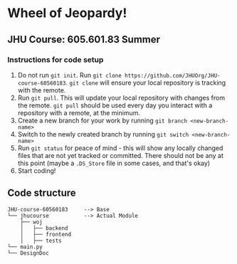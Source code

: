 # Wheel of Jeopardy!
## JHU Course: 605.601.83 Summer

### Instructions for code setup

1. Do not run `git init`. Run `git clone https://github.com/JHUOrg/JHU-course-60560183`. `git clone` will ensure your local repository is tracking with the remote.
2. Run `git pull`. This will update your local repository with changes from the remote. `git pull` should be used every day you interact with a repository with a remote, at the minimum. 
3. Create a new branch for your work by running `git branch <new-branch-name>`
4. Switch to the newly created branch by running `git switch <new-branch-name>`
5. Run `git status` for peace of mind - this will show any locally changed files that are not yet tracked or committed. There should not be any at this point (maybe a `.DS_Store` file in some cases, and that's okay)
6. Start coding!

## Code structure

```
JHU-course-60560183     --> Base
└── jhucourse           --> Actual Module
    ├── woj             
    │   ├── backend
    │   ├── frontend
    │   ├── tests
└── main.py
└── DesignDoc
```
